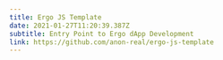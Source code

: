 ```yaml
---
title: Ergo JS Template
date: 2021-01-27T11:20:39.387Z
subtitle: Entry Point to Ergo dApp Development
link: https://github.com/anon-real/ergo-js-template
---
```

